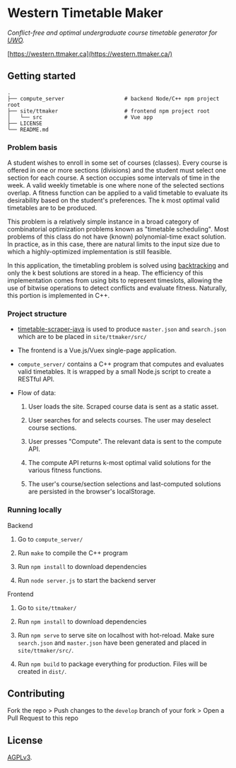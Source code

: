 # Western Timetable Maker
*Conflict-free and optimal undergraduate course timetable generator for [UWO](http://www.uwo.ca/).*

[https://western.ttmaker.ca](https://western.ttmaker.ca/)

## Getting started

    .
    ├── compute_server                   # backend Node/C++ npm project root
    ├── site/ttmaker                     # frontend npm project root
	│   └── src                          # Vue app
    ├── LICENSE
    └── README.md

### Problem basis

A student wishes to enroll in some set of courses (classes). Every course is offered in one or more sections (divisions) and the student must select one section for each course. A section occupies some intervals of time in the week. A valid weekly timetable is one where none of the selected sections overlap. A fitness function can be applied to a valid timetable to evaluate its desirability based on the student's preferences. The k most optimal valid timetables are to be produced.

This problem is a relatively simple instance in a broad category of combinatorial optimization problems known as "timetable scheduling". Most problems of this class do not have (known) polynomial-time exact solution. In practice, as in this case, there are natural limits to the input size due to which a highly-optimized implementation is still feasible.

In this application, the timetabling problem is solved using [backtracking](https://en.wikipedia.org/wiki/Backtracking) and only the k best solutions are stored in a heap. The efficiency of this implementation comes from using bits to represent timeslots, allowing the use of bitwise operations to detect conflicts and evaluate fitness. Naturally, this portion is implemented in C++.

### Project structure

* [timetable-scraper-java](https://github.com/shrumit/timetable-scraper-java) is used to produce `master.json` and `search.json` which are to be placed in `site/ttmaker/src/`

* The frontend is a Vue.js/Vuex single-page application.

* `compute_server/` contains a C++ program that computes and evaluates valid timetables. It is wrapped by a small Node.js script to create a RESTful API.

* Flow of data:

	1. User loads the site. Scraped course data is sent as a static asset.
	
	2. User searches for and selects courses. The user may deselect course sections.
	
	3. User presses "Compute". The relevant data is sent to the compute API.
	
	4. The compute API returns k-most optimal valid solutions for the various fitness functions.
	
	5. The user's course/section selections and last-computed solutions are persisted in the browser's localStorage.

### Running locally

Backend

1. Go to `compute_server/`

2. Run `make` to compile the C++ program

3. Run `npm install` to download dependencies

4. Run `node server.js` to start the backend server

Frontend

1. Go to `site/ttmaker/`

2. Run `npm install` to download dependencies

3. Run `npm serve` to serve site on localhost with hot-reload. Make sure `search.json` and `master.json` have been generated and placed in `site/ttmaker/src/`.

4. Run `npm build` to package everything for production. Files will be created in `dist/`.


## Contributing

Fork the repo > Push changes to the `develop` branch of your fork > Open a Pull Request to this repo

## License

[AGPLv3](https://github.com/shrumit/Western-Timetable-Maker/blob/master/LICENSE).
